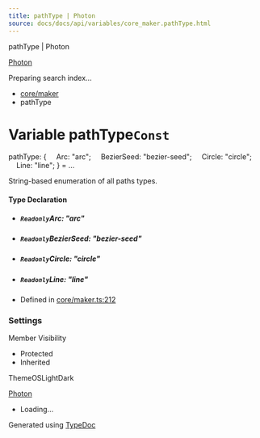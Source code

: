 ```yaml
---
title: pathType | Photon
source: docs/docs/api/variables/core_maker.pathType.html
---
```


pathType | Photon

[Photon](../index.md)




Preparing search index...

* [core/maker](../modules/core_maker.md)
* pathType

# Variable pathType`Const`

pathType: {
    Arc: "arc";
    BezierSeed: "bezier-seed";
    Circle: "circle";
    Line: "line";
} = ...

String-based enumeration of all paths types.

#### Type Declaration

* ##### `Readonly`Arc: "arc"
* ##### `Readonly`BezierSeed: "bezier-seed"
* ##### `Readonly`Circle: "circle"
* ##### `Readonly`Line: "line"

* Defined in [core/maker.ts:212](https://github.com/mwhite454/photon/blob/main/packages/photon/src/core/maker.ts#L212)

### Settings

Member Visibility

* Protected
* Inherited

ThemeOSLightDark

[Photon](../index.md)

* Loading...

Generated using [TypeDoc](https://typedoc.org/)
